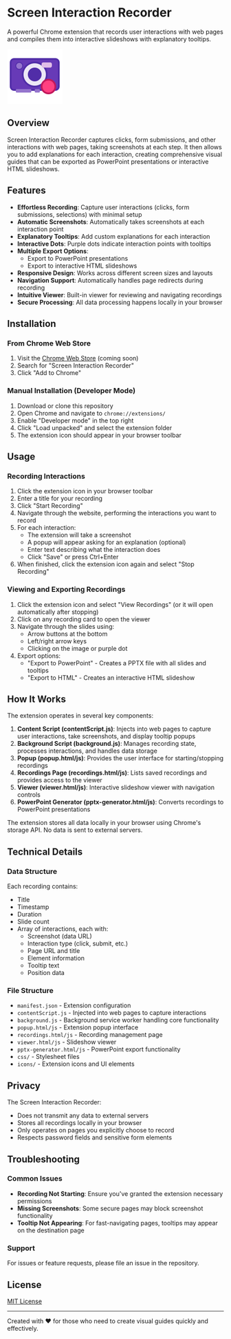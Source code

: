 # Screen Interaction Recorder

A powerful Chrome extension that records user interactions with web pages and compiles them into interactive slideshows with explanatory tooltips.

![Screen Interaction Recorder](icons/icon128.png)

## Overview

Screen Interaction Recorder captures clicks, form submissions, and other interactions with web pages, taking screenshots at each step. It then allows you to add explanations for each interaction, creating comprehensive visual guides that can be exported as PowerPoint presentations or interactive HTML slideshows.

## Features

- **Effortless Recording**: Capture user interactions (clicks, form submissions, selections) with minimal setup
- **Automatic Screenshots**: Automatically takes screenshots at each interaction point
- **Explanatory Tooltips**: Add custom explanations for each interaction
- **Interactive Dots**: Purple dots indicate interaction points with tooltips
- **Multiple Export Options**:
  - Export to PowerPoint presentations
  - Export to interactive HTML slideshows
- **Responsive Design**: Works across different screen sizes and layouts
- **Navigation Support**: Automatically handles page redirects during recording
- **Intuitive Viewer**: Built-in viewer for reviewing and navigating recordings
- **Secure Processing**: All data processing happens locally in your browser

## Installation

### From Chrome Web Store

1. Visit the [Chrome Web Store](https://chrome.google.com/webstore/) (coming soon)
2. Search for "Screen Interaction Recorder"
3. Click "Add to Chrome"

### Manual Installation (Developer Mode)

1. Download or clone this repository
2. Open Chrome and navigate to `chrome://extensions/`
3. Enable "Developer mode" in the top right
4. Click "Load unpacked" and select the extension folder
5. The extension icon should appear in your browser toolbar

## Usage

### Recording Interactions

1. Click the extension icon in your browser toolbar
2. Enter a title for your recording
3. Click "Start Recording"
4. Navigate through the website, performing the interactions you want to record
5. For each interaction:
   - The extension will take a screenshot
   - A popup will appear asking for an explanation (optional)
   - Enter text describing what the interaction does
   - Click "Save" or press Ctrl+Enter
6. When finished, click the extension icon again and select "Stop Recording"

### Viewing and Exporting Recordings

1. Click the extension icon and select "View Recordings" (or it will open automatically after stopping)
2. Click on any recording card to open the viewer
3. Navigate through the slides using:
   - Arrow buttons at the bottom
   - Left/right arrow keys
   - Clicking on the image or purple dot
4. Export options:
   - "Export to PowerPoint" - Creates a PPTX file with all slides and tooltips
   - "Export to HTML" - Creates an interactive HTML slideshow

## How It Works

The extension operates in several key components:

1. **Content Script (contentScript.js)**: Injects into web pages to capture user interactions, take screenshots, and display tooltip popups
2. **Background Script (background.js)**: Manages recording state, processes interactions, and handles data storage
3. **Popup (popup.html/js)**: Provides the user interface for starting/stopping recordings
4. **Recordings Page (recordings.html/js)**: Lists saved recordings and provides access to the viewer
5. **Viewer (viewer.html/js)**: Interactive slideshow viewer with navigation controls
6. **PowerPoint Generator (pptx-generator.html/js)**: Converts recordings to PowerPoint presentations

The extension stores all data locally in your browser using Chrome's storage API. No data is sent to external servers.

## Technical Details

### Data Structure

Each recording contains:
- Title
- Timestamp
- Duration
- Slide count
- Array of interactions, each with:
  - Screenshot (data URL)
  - Interaction type (click, submit, etc.)
  - Page URL and title
  - Element information
  - Tooltip text
  - Position data

### File Structure

- `manifest.json` - Extension configuration
- `contentScript.js` - Injected into web pages to capture interactions
- `background.js` - Background service worker handling core functionality
- `popup.html/js` - Extension popup interface
- `recordings.html/js` - Recording management page
- `viewer.html/js` - Slideshow viewer
- `pptx-generator.html/js` - PowerPoint export functionality
- `css/` - Stylesheet files
- `icons/` - Extension icons and UI elements

## Privacy

The Screen Interaction Recorder:
- Does not transmit any data to external servers
- Stores all recordings locally in your browser
- Only operates on pages you explicitly choose to record
- Respects password fields and sensitive form elements

## Troubleshooting

### Common Issues

- **Recording Not Starting**: Ensure you've granted the extension necessary permissions
- **Missing Screenshots**: Some secure pages may block screenshot functionality
- **Tooltip Not Appearing**: For fast-navigating pages, tooltips may appear on the destination page

### Support

For issues or feature requests, please file an issue in the repository.

## License

[MIT License](LICENSE)

---

Created with ❤️ for those who need to create visual guides quickly and effectively. 